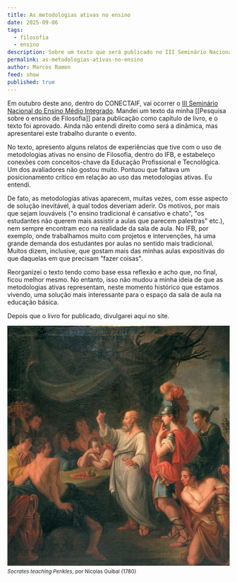 ```yaml
---
title: As metodologias ativas no ensino
date: 2025-09-06
tags:
  - filosofia
  - ensino
description: Sobre um texto que será publicado no III Seminário Nacional do Ensino Médio Integrado
permalink: as-metodologias-ativas-no-ensino
author: Marcos Ramon
feed: show
published: true
---
```

Em outubro deste ano, dentro do CONECTAIF, vai ocorrer o <a href="https://www.even3.com.br/iiisnemi/">III Seminário Nacional do Ensino Médio Integrado</a>. Mandei um texto da minha [[Pesquisa sobre o ensino de Filosofia]] para publicação como capítulo de livro, e o texto foi aprovado. Ainda não entendi direito como será a dinâmica, mas apresentarei este trabalho durante o evento.

No texto, apresento alguns relatos de experiências que tive com o uso de metodologias ativas no ensino de Filosofia, dentro do IFB, e estabeleço conexões com conceitos-chave da Educação Profissional e Tecnológica. Um dos avaliadores não gostou muito. Pontuou que faltava um posicionamento crítico em relação ao uso das metodologias ativas. Eu entendi.

De fato, as metodologias ativas aparecem, muitas vezes, com esse aspecto de solução inevitável, à qual todos deveriam aderir. Os motivos, por mais que sejam louváveis ("o ensino tradicional é cansativo e chato", "os estudantes não querem mais assistir a aulas que parecem palestras" etc.), nem sempre encontram eco na realidade da sala de aula. No IFB, por exemplo, onde trabalhamos muito com projetos e intervenções, há uma grande demanda dos estudantes por aulas no sentido mais tradicional. Muitos dizem, inclusive, que gostam mais das minhas aulas expositivas do que daquelas em que precisam "fazer coisas".

Reorganizei o texto tendo como base essa reflexão e acho que, no final, ficou melhor mesmo. No entanto, isso não mudou a minha ideia de que as metodologias ativas representam, neste momento histórico que estamos vivendo, uma solução mais interessante para o espaço da sala de aula na educação básica.

Depois que o livro for publicado, divulgarei aqui no site.

<img src="/assets/img/socrates_teaching.jpg">
<small><i>Socrates teaching Perikles</i>, por Nicolas Guibal (1780)</small>